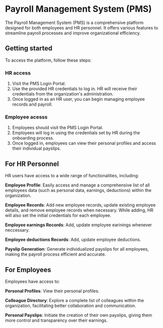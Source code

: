 # Payroll Management System (PMS)
The Payroll Management System (PMS) is a comprehensive platform designed for both employees and HR personnel. It offers various features to streamline payroll processes and improve organizational efficiency.

## Getting started
To access the platform, follow these steps:

### HR access
1. Visit the PMS Login Portal.
2. Use the provided HR credentials to log in. HR will receive their credentials from the organization's administration.
3. Once logged in as an HR user, you can begin managing employee records and payroll.

### Employee acesss
1. Employees should visit the PMS Login Portal.
2. Employees will log in using the credentials set by HR during the onboarding process.
3. Once logged in, employees can view their personal profiles and access their individual payslips.

## For HR Personnel
HR users have access to a wide range of functionalities, including:

**Employee Profile**: Easily access and manage a comprehensive list of all employees data (such as personal data, earnings, deductions) within the organization.

**Employee Records**: Add new employee records, update existing employee details, and remove employee records when necessary. While adding, HR will also set the initial credentials for each employee.

**Employee earnings Records**: Add, update employee earinings whenever neccessary.

**Employee deductions Records**: Add, update employee deductions.

**Payslip Generation**: Generate individualized payslips for all employees, making the payroll process efficient and accurate.

## For Employees
Employees have access to:

**Personal Profiles**: View their personal profiles.

**Colleague Directory**: Explore a complete list of colleagues within the organization, facilitating better collaboration and communication.

**Personal Payslips**: Initiate the creation of their own payslips, giving them more control and transparency over their earnings.
